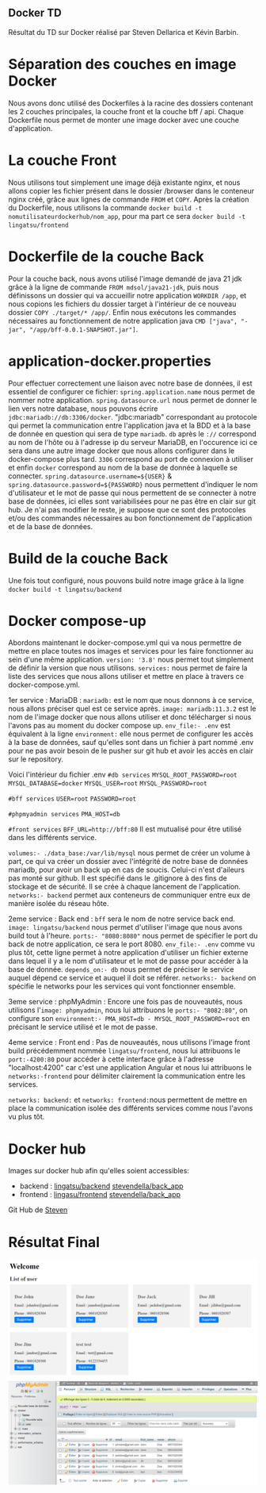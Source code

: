 ## Docker TD

Résultat du TD sur Docker réalisé par Steven Dellarica et Kévin Barbin.

# Séparation des couches en image Docker

Nous avons donc utilisé des Dockerfiles à la racine des dossiers contenant les 2 couches principales, la couche front et la couche bff / api. 
Chaque Dockerfile nous permet de monter une image docker avec une couche d'application.

# La couche Front

Nous utilisons tout simplement une image déjà existante nginx, et nous allons copier les fichier présent dans le dossier /browser dans le conteneur nginx créé, grâce aux lignes de commande `FROM` et `COPY`.
Après la création du Dockerfile, nous utilisons la commande `docker build -t nomutilisateurdockerhub/nom_app`, pour ma part ce sera `docker build -t lingatsu/frontend`

# Dockerfile de la couche Back

Pour la couche back, nous avons utilisé l'image demandé de java 21 jdk grâce à la ligne de commande `FROM mdsol/java21-jdk`, puis nous définissons un dossier qui va accueillir notre application `WORKDIR /app`, et nous copions les fichiers du dossier target à l'intérieur de ce nouveau dossier `COPY ./target/* /app/`.
Enfin nous exécutons les commandes nécessaires au fonctionnement de notre application java `CMD ["java", "-jar", "/app/bff-0.0.1-SNAPSHOT.jar"]`.

# application-docker.properties

Pour effectuer correctement une liaison avec notre base de données, il est essentiel de configurer ce fichier:
`spring.application.name` nous permet de nommer notre application.
`spring.datasource.url` nous permet de donner le lien vers notre database, nous pouvons écrire `jdbc:mariadb://db:3306/docker`. "jdbc:mariadb" correspondant au protocole qui permet la communication entre l'application java et la BDD et à la base de donnée en question qui sera de type `mariadb`. `db` après le `://` correspond au nom de l'hôte ou à l'adresse ip du serveur MariaDB, en l'occurence ici ce sera dans une autre image docker que nous allons configurer dans le docker-compose plus tard. `3306` correspond au port de connexion à utiliser et enfin `docker` correspond au nom de la base de donnée à laquelle se connecter.
`spring.datasource.username=${USER}` & `spring.datasource.password=${PASSWORD}` nous permettent d'indiquer le nom d'utilisateur et le mot de passe qui nous permettent de se connecter à notre base de données, ici elles sont variabilisées pour ne pas être en clair sur git hub.
Je n'ai pas modifier le reste, je suppose que ce sont des protocoles et/ou des commandes nécessaires au bon fonctionnement de l'application et de la base de données.

# Build de la couche Back

Une fois tout configuré, nous pouvons build notre image grâce à la ligne `docker build -t lingatsu/backend`

# Docker compose-up

Abordons maintenant le docker-compose.yml qui va nous permettre de mettre en place toutes nos images et services pour les faire fonctionner au sein d'une même application.
`version: '3.8'` nous permet tout simplement de définir la version que nous utilisons.
`services:` nous permet de faire la liste des services que nous allons utiliser et mettre en place à travers ce docker-compose.yml.

1er service : MariaDB :
`mariadb:` est le nom que nous donnons à ce service, nous allons préciser quel est ce service après.
`image: mariadb:11.3.2` est le nom de l'image docker que nous allons utiliser et donc télécharger si nous l'avons pas au moment du docker compose up.
`env_file:- .env` est équivalent à la ligne `environment:` elle nous permet de configurer les accès à la base de données, sauf qu'elles sont dans un fichier à part nommé .env pour ne pas avoir besoin de le pusher sur git hub et avoir les accès en clair sur le repository.

Voici l'intérieur du fichier .env
`#db services`
`MYSQL_ROOT_PASSWORD=root`
`MYSQL_DATABASE=docker`
`MYSQL_USER=root`
`MYSQL_PASSWORD=root`

`#bff services`
`USER=root`
`PASSWORD=root`

`#phpmyadmin services`
`PMA_HOST=db`

`#front services`
`BFF_URL=http://bff:80`
Il est mutualisé pour être utilisé dans les différents service.

`volumes:- ./data_base:/var/lib/mysql` nous permet de créer un volume à part, ce qui va créer un dossier avec l'intégrité de notre base de données mariadb, pour avoir un back up en cas de soucis. Celui-ci n'est d'aileurs pas monté sur github. Il est spécifié dans le .gitignore à des fins de stockage et de sécurité. Il se crée à chaque lancement de l'application.
`networks:- backend` permet aux conteneurs de communiquer entre eux de manière isolée du réseau hôte.

2eme service : Back end :
`bff` sera le nom de notre service back end.
`image: lingatsu/backend` nous permet d'utiliser l'image que nous avons build tout à l'heure.
`ports:- "8080:8080"` nous permet de spécifier le port du back de notre application, ce sera le port 8080.
`env_file:- .env` comme vu plus tôt, cette ligne permet à notre application d'utiliser un fichier externe dans lequel il y a le nom d'utilisateur et le mot de passe pour accéder à la base de donnée.
`depends_on:- db` nous permet de préciser le service auquel dépend ce service et auquel il doit se référer.
`networks:- backend` on spécifie le networks pour les services qui vont fonctionner ensemble.

3eme service : phpMyAdmin :
Encore une fois pas de nouveautés, nous utilisons l'`image: phpmyadmin`, nous lui attribuons le `ports:- "8082:80"`, on configure son `environment:- PMA_HOST=db - MYSQL_ROOT_PASSWORD=root` en précisant le service utilisé et le mot de passe.

4eme service : Front end :
Pas de nouveautés, nous utilisons l'image front build précédemment nommée `lingatsu/frontend`, nous lui attribuons le `port:-4200:80` pour accéder à cette interface grâce à l'adresse "localhost:4200" car c'est une application Angular et nous lui attribuons le `networks:-frontend` pour délimiter clairement la communication entre les services.


`networks: backend:` et `networks: frontend:`nous permettent de mettre en place la communication isolée des différents services comme nous l'avons vu plus tôt.

# Docker hub

Images sur docker hub afin qu'elles soient accessibles:

- backend : 
    [lingatsu/backend](https://hub.docker.com/r/lingatsu/backend)
    [stevendella/back_app](https://hub.docker.com/r/stevendella/back_app)
- frontend : 
    [lingasu/frontend](https://hub.docker.com/r/lingatsu/frontend)
    [stevendella/back_app](https://hub.docker.com/r/stevendella/front_app)

Git Hub de [Steven](https://github.com/Steven-DellaRica/DockerTD)

# Résultat Final
![Vue utilisateurs côté frontend](user_added_front.png)
![Utilisateurs backend](user_added_back.png)